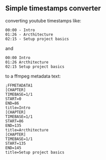 ## Simple timestamps converter

converting youtube timestamps like:

```
00:00 - Intro
01:26 - Arcthitecture
02:15 - Setup project basics
```

and

```
00:00 Intro
01:26 Arcthitecture
02:15 Setup project basics
```

to a ffmpeg metadata text:

```
;FFMETADATA1
[CHAPTER]
TIMEBASE=1/1
START=0
END=86
title=Intro
[CHAPTER]
TIMEBASE=1/1
START=86
END=135
title=Arcthitecture
[CHAPTER]
TIMEBASE=1/1
START=135
END=145
title=Setup project basics

```
